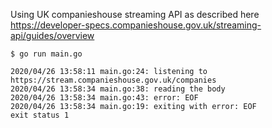 Using UK companieshouse streaming API as described here https://developer-specs.companieshouse.gov.uk/streaming-api/guides/overview
```
$ go run main.go
```
```
2020/04/26 13:58:11 main.go:24: listening to https://stream.companieshouse.gov.uk/companies
2020/04/26 13:58:34 main.go:38: reading the body
2020/04/26 13:58:34 main.go:43: error: EOF
2020/04/26 13:58:34 main.go:19: exiting with error: EOF
exit status 1
```